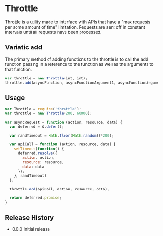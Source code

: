 # Throttle

Throttle is a utility made to interface with APIs that have a "max requests per some amount of time" limitation. Requests are sent off in constant intervals until all requests have been processed.

## Variatic add

The primary method of adding functions to the throttle is to call the add function passing in a reference to the function as well as the arguments to that function.

```javascript
var throttle = new Throttle(int, int);
throttle.add(asyncFunction, asyncFunctionArgument1, asyncFunctionArgument2, ...);
```

## Usage

```javascript
var Throttle = require('throttle');
var throttle = new Throttle(200, 60000);

var asyncRequest = function (action, resource, data) {
  var deferred = Q.defer();

  var randTimeout = Math.floor(Math.random()*200);

  var apiCall = function (action, resource, data) {
    setTimeout(function() {
      deferred.resolve({
        action: action,
        resource: resource,
        data: data
      });
    }, randTimeout)
  };

  throttle.add(apiCall, action, resource, data);

  return deferred.promise;
}
```

## Release History

* 0.0.0 Initial release